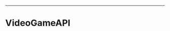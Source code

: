 ------- ----------------------------------------------------------------------------------------
# VideoGameAPI

